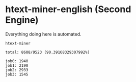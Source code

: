 # htext-miner-english (Second Engine)

Everything doing here is automated.

```
htext-miner

total: 8608/9523 (90.39168329307992%)

job0: 1940
job1: 2190
job2: 2933
job3: 1545
```